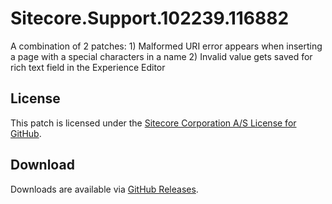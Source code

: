 # Sitecore.Support.102239.116882
A combination of 2 patches: 1) Malformed URI error appears when inserting a page with a special characters in a name 2) Invalid value gets saved for rich text field in the Experience Editor

## License  
This patch is licensed under the [Sitecore Corporation A/S License for GitHub](https://github.com/sitecoresupport/Sitecore.Support.102239.116882/blob/master/LICENSE).  

## Download  
Downloads are available via [GitHub Releases](https://github.com/sitecoresupport/Sitecore.Support.102239.116882/releases).  
